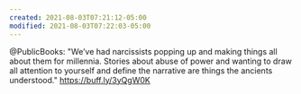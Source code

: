 ```yaml
---
created: 2021-08-03T07:21:12-05:00
modified: 2021-08-03T07:22:03-05:00
---
```


@PublicBooks: "We’ve had narcissists popping up and making things all about them for millennia. Stories about abuse of power and wanting to draw all attention to yourself and define the narrative are things the ancients understood." https://buff.ly/3yQgW0K
